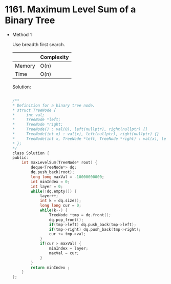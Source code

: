 # 1161. Maximum Level Sum of a Binary Tree
- Method 1

    Use breadth first search.

    | |   Complexity  |
    | ----------- | ----------- | 
    |  Memory     | O(n) | 
    |      Time       |  O(n) | 


    Solution:

    ``` h

    /**
    * Definition for a binary tree node.
    * struct TreeNode {
    *     int val;
    *     TreeNode *left;
    *     TreeNode *right;
    *     TreeNode() : val(0), left(nullptr), right(nullptr) {}
    *     TreeNode(int x) : val(x), left(nullptr), right(nullptr) {}
    *     TreeNode(int x, TreeNode *left, TreeNode *right) : val(x), left(left), right(right) {}
    * };
    */
    class Solution {
    public:
        int maxLevelSum(TreeNode* root) {
            deque<TreeNode*> dq;
            dq.push_back(root);
            long long maxVal = -10000000000;
            int minIndex = 0;
            int layer = 0;
            while(!dq.empty()) {
                layer++;
                int k = dq.size();
                long long cur = 0;
                while(k--) {
                    TreeNode *tmp = dq.front();
                    dq.pop_front();
                    if(tmp->left) dq.push_back(tmp->left);
                    if(tmp->right) dq.push_back(tmp->right);
                    cur += tmp->val;
                }
                if(cur > maxVal) {
                    minIndex = layer;
                    maxVal = cur;
                }
            }
            return minIndex ;
        }
    };

    ```

<!-- - Method 2

    This is another method.

    | |   Complexity  |
    | ----------- | ----------- | 
    |  Memory     | O(n) | 
    |      Time       |  O(n) | 


    Solution:

    ``` h



    ```

- Additional Knowledge:
       
    Here are some additional knowledge.



<br> -->